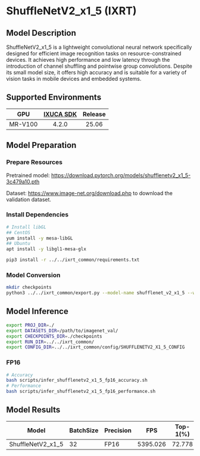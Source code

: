 # ShuffleNetV2_x1_5 (IXRT)

## Model Description

ShuffleNetV2_x1_5 is a lightweight convolutional neural network specifically designed for efficient image recognition tasks on resource-constrained devices. It achieves high performance and low latency through the introduction of channel shuffling and pointwise group convolutions. Despite its small model size, it offers high accuracy and is suitable for a variety of vision tasks in mobile devices and embedded systems.

## Supported Environments

| GPU    | [IXUCA SDK](https://gitee.com/deep-spark/deepspark#%E5%A4%A9%E6%95%B0%E6%99%BA%E7%AE%97%E8%BD%AF%E4%BB%B6%E6%A0%88-ixuca) | Release |
| :----: | :----: | :----: |
| MR-V100 | 4.2.0     |  25.06  |

## Model Preparation

### Prepare Resources

Pretrained model: <https://download.pytorch.org/models/shufflenetv2_x1_5-3c479a10.pth>

Dataset: <https://www.image-net.org/download.php> to download the validation dataset.

### Install Dependencies

```bash
# Install libGL
## CentOS
yum install -y mesa-libGL
## Ubuntu
apt install -y libgl1-mesa-glx

pip3 install -r ../../ixrt_common/requirements.txt
```

### Model Conversion

```bash
mkdir checkpoints
python3 ../../ixrt_common/export.py --model-name shufflenet_v2_x1_5 --weight shufflenetv2_x1_5-3c479a10.pth --output checkpoints/shufflenetv2_x1_5.onnx
```

## Model Inference

```bash
export PROJ_DIR=./
export DATASETS_DIR=/path/to/imagenet_val/
export CHECKPOINTS_DIR=./checkpoints
export RUN_DIR=../../ixrt_common/
export CONFIG_DIR=../../ixrt_common/config/SHUFFLENETV2_X1_5_CONFIG
```

### FP16

```bash
# Accuracy
bash scripts/infer_shufflenetv2_x1_5_fp16_accuracy.sh
# Performance
bash scripts/infer_shufflenetv2_x1_5_fp16_performance.sh
```

## Model Results

| Model             | BatchSize | Precision | FPS      | Top-1(%) | Top-5(%) |
| ----------------- | --------- | --------- | -------- | -------- | -------- |
| ShuffleNetV2_x1_5 | 32        | FP16      | 5395.026 | 72.778   | 91.052   |
